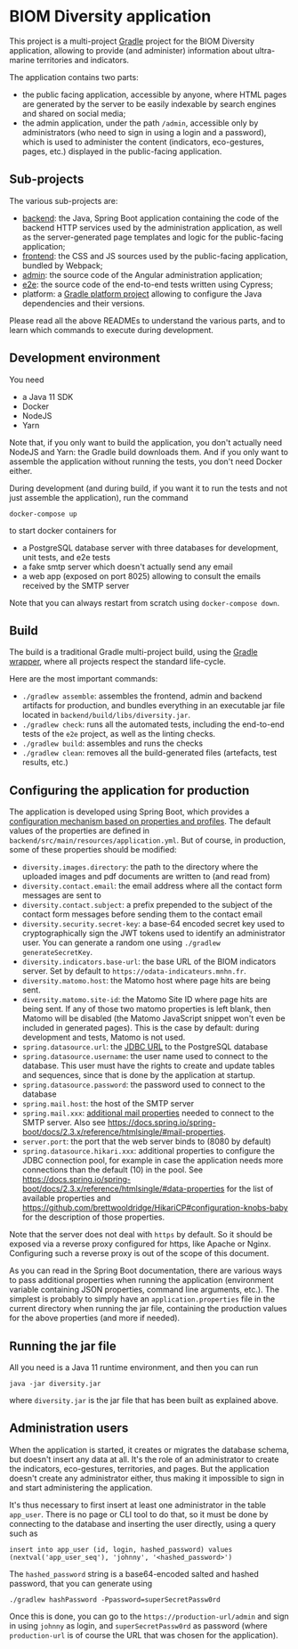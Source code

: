 # BIOM Diversity application

This project is a multi-project [Gradle](https://gradle.org/) project for the BIOM
Diversity application, allowing to provide (and administer) information about
ultra-marine territories and indicators.

The application contains two parts:

 - the public facing application, accessible by anyone, where HTML pages are generated by the 
   server to be easily indexable by search engines and shared on social media;
 - the admin application, under the path `/admin`, accessible only by administrators (who need
   to sign in using a login and a password), which is used to administer the content (indicators,
   eco-gestures, pages, etc.) displayed in the public-facing application.

## Sub-projects

The various sub-projects are:

- [backend](./backend/README.md): the Java, Spring Boot application containing the code
  of the backend HTTP services used by the administration application, as well as the
  server-generated page templates and logic for the public-facing application;
- [frontend](./frontend/README.md): the CSS and JS sources used by the public-facing 
  application, bundled by Webpack;
- [admin](./admin/README.md): the source code of the Angular administration application;
- [e2e](./e2e/README.md): the source code of the end-to-end tests written using Cypress;
- platform: a [Gradle platform project](https://docs.gradle.org/current/userguide/java_platform_plugin.html) 
  allowing to configure the Java dependencies and their versions. 

Please read all the above READMEs to understand the various parts, and to learn which commands
to execute during development.

## Development environment

You need 

 - a Java 11 SDK
 - Docker
 - NodeJS
 - Yarn
 
Note that, if you only want to build the application, you don't actually need NodeJS and Yarn:
the Gradle build downloads them. And if you only want to assemble the application without running
the tests, you don't need Docker either.

During development (and during build, if you want it to run the tests and not just assemble the application),
run the command

    docker-compose up

to start docker containers for

 - a PostgreSQL database server with three databases for development, unit tests, and e2e tests
 - a fake smtp server which doesn't actually send any email
 - a web app (exposed on port 8025) allowing to consult the emails received by the SMTP server

Note that you can always restart from scratch using `docker-compose down`.

## Build

The build is a traditional Gradle multi-project build, using the 
[Gradle wrapper](https://docs.gradle.org/current/userguide/gradle_wrapper.html), 
where all projects respect the standard life-cycle. 

Here are the most important commands:

 - `./gradlew assemble`: assembles the frontend, admin and backend artifacts for production, 
   and bundles everything in an executable jar file located in `backend/build/libs/diversity.jar`.
 - `./gradlew check`: runs all the automated tests, including the end-to-end tests of the `e2e`
   project, as well as the linting checks.
 - `./gradlew build`: assembles and runs the checks
 - `./gradlew clean`: removes all the build-generated files (artefacts, test results, etc.)

## Configuring the application for production

The application is developed using Spring Boot, which provides a 
[configuration mechanism based on properties and profiles](https://docs.spring.io/spring-boot/docs/2.3.x/reference/htmlsingle/#boot-features-external-config).
The default values of the properties are defined in `backend/src/main/resources/application.yml`.
But of course, in production, some of these properties should be modified:

- `diversity.images.directory`: the path to the directory where the uploaded images and pdf documents are written to (and read from)
- `diversity.contact.email`: the email address where all the contact form messages are sent to
- `diversity.contact.subject`: a prefix prepended to the subject of the contact form messages before sending them to the contact email
- `diversity.security.secret-key`: a base-64 encoded secret key used to cryptographically sign the JWT tokens
  used to identify an administrator user. You can generate a random one using `./gradlew generateSecretKey`.
- `diversity.indicators.base-url`: the base URL of the BIOM indicators server. Set by default to `https://odata-indicateurs.mnhn.fr`.
- `diversity.matomo.host`: the Matomo host where page hits are being sent.
- `diversity.matomo.site-id`: the Matomo Site ID where page hits are being sent. If any of those two matomo properties is left blank, then 
  Matomo will be disabled (the Matomo JavaScript snippet won't even be included in generated pages).
  This is the case by default: during development and tests, Matomo is not used.
- `spring.datasource.url`: the [JDBC URL](https://jdbc.postgresql.org/documentation/head/connect.html) to the PostgreSQL database
- `spring.datasource.username`: the user name used to connect to the database. 
   This user must have the rights to create and update tables and sequences, since that is done by the application
   at startup.
- `spring.datasource.password`: the password used to connect to the database
- `spring.mail.host`: the host of the SMTP server
- `spring.mail.xxx`: [additional mail properties](https://docs.spring.io/spring-boot/docs/2.3.x/reference/htmlsingle/#boot-features-email) needed to connect to the SMTP server.
  Also see https://docs.spring.io/spring-boot/docs/2.3.x/reference/htmlsingle/#mail-properties.
- `server.port`: the port that the web server binds to (8080 by default)
- `spring.datasource.hikari.xxx`: additional properties to configure the JDBC connection pool, for example in case 
  the application needs more connections than the default (10) in the pool. See https://docs.spring.io/spring-boot/docs/2.3.x/reference/htmlsingle/#data-properties
  for the list of available properties and https://github.com/brettwooldridge/HikariCP#configuration-knobs-baby for
  the description of those properties. 

Note that the server does not deal with `https` by default. So it should be exposed via a reverse proxy
configured for https, like Apache or Nginx.
Configuring such a reverse proxy is out of the scope of this document.

As you can read in the Spring Boot documentation, there are various ways to pass additional properties when running the 
application (environment variable containing JSON properties, command line arguments, etc.). The simplest is 
probably to simply have an `application.properties` file in the current directory when running the jar file,
containing the production values for the above properties (and more if needed).

## Running the jar file

All you need is a Java 11 runtime environment, and then you can run

    java -jar diversity.jar
    
where `diversity.jar` is the jar file that has been built as explained above.

## Administration users

When the application is started, it creates or migrates the database schema, but doesn't insert any
data at all. 
It's the role of an administrator to create the indicators, eco-gestures, territories,
and pages. 
But the application doesn't create any administrator either, thus making it impossible to 
sign in and start administering the application.

It's thus necessary to first insert at least one administrator in the table `app_user`.
There is no page or CLI tool to do that, so it must be done by connecting to the database
and inserting the user directly, using a query such as

    insert into app_user (id, login, hashed_password) values (nextval('app_user_seq'), 'johnny', '<hashed_password>')
    
The `hashed_password` string is a base64-encoded salted and hashed password, that you can generate using

    ./gradlew hashPassword -Ppassword=superSecretPassw0rd

Once this is done, you can go to the `https://production-url/admin` and sign in using 
`johnny` as login, and `superSecretPassw0rd` as password (where `production-url` is of course the URL
that was chosen for the application).
